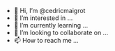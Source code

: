 - 👋 Hi, I’m @cedricmaigrot
- 👀 I’m interested in ...
- 🌱 I’m currently learning ...
- 💞️ I’m looking to collaborate on ...
- 📫 How to reach me ...

<!---
cedricmaigrot/cedricmaigrot is a ✨ special ✨ repository because its `README.md` (this file) appears on your GitHub profile.
You can click the Preview link to take a look at your changes.
--->
